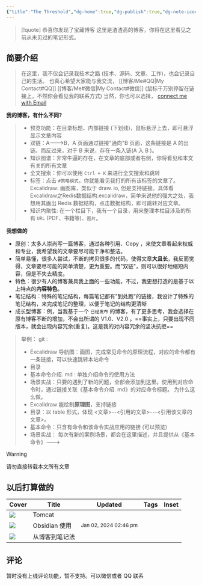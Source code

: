 ```yaml
---
{"title":"The Threshold","dg-home":true,"dg-publish":true,"dg-note-icon":"signpost","dg-pinned":true,"dg-hide-in-graph":true,"cssclasses":["cards","cards-cols-3","cards-cover","cards-cover-no-border","cards-title-hide-icons"],"dg-metatags":{"description":"Utsob's Digital Garden","og: description":"Utsob's Digital Garden"},"created":"2023-01-02T21:30:15+06:00","updated":"2023-06-25T16:59:25+06:00","permalink":"/Me//","metatags":{"description":"Utsob's Digital Garden","og: description":"Utsob's Digital Garden"},"hideInGraph":true,"pinned":true,"contentClasses":"cards cards-cols-3 cards-cover cards-cover-no-border cards-title-hide-icons","tags":["gardenEntry","gardenEntry","gardenEntry"],"dgPassFrontmatter":true,"noteIcon":"signpost","dg-path":"Me/"}
---
```




> [!quote] 恭喜你发现了宝藏博客
> 这里是渣渣高的博客，你将在这里看见之前从未见过的笔记形式。

## 简要介绍
>在这里，我不仅会记录我技术之路 (技术、源码、文章、工作)，也会记录自己的生活。
>也真心希望大家能与我交流， [[博客/Me#QQ\|My Contact#QQ]]  [[博客/Me#微信\|My Contact#微信]]
>(鼠标千万别停留在链接上，不然你会看见我的联系方式)
>当然，你也可以选择， [connect me with Email](mailto:632411450@qq.com)

**我的博客，有什么不同?**
>- 预览功能：在目录标题、内部链接 (下划线)，鼠标悬浮上去，即可悬浮显示文章内容
>- 双链：A--->B，A 页面通过链接"通向"B 页面，这条链接是 A 的出链。而反过来，对于 B 来说，存在一条入链(A 入 B )。
>- 知识图谱：非常牛逼的存在，在文章的底部或者右侧，你将看见和本文有关的所有文章
>- 全文搜索：你可以使用 `Ctrl + K` 来进行全文搜索和跳转
>- 标签：点击 `#策略模式`，你就能看见我打的所有该标签的文章了。
>  Excalidraw: 画图库，类似于 draw. io, 但是支持链接。具体看 Excalidraw之Redis数据结构.excalidraw，简单来说他的强大之处，我想用其画出 Redis 数据结构，点击数据结构，即可跳转对应文章。
>- 知识内聚性: 在一个栏目下，我有一个目录，用来整理本栏目涉及的所有 `URL` (PDF、书籍等)、`图片`。

**我想做的**
- 原创：太多人崇尚写一篇博客，通过各种引用、Copy ，来使文章看起来权威和专业，我希望我的文章要尽可能干净和整洁。
- 简单易懂，很多人尝试，不断的拷贝很多的代码，使得文章**大且长**，我反而觉得，文章要尽可能的简单清楚，更为重要。而"双链"，则可以很好地缩短内容，但是不失去精度。
- 特色：很少有人的博客兼具我上面的一些功能，不过，我更想打造的是基于以上特点的**内容特色**。
- 笔记结构：特殊的笔记结构，每篇笔记都有"到处跑"的链接，我设计了特殊的笔记结构，来完成笔记的整理，以便于笔记的结构更清晰
- 成长型博客：例，当我基于一个 `已经发布` 的博客，有了更多思考，我会选择在原有博客不断的增加，不会出所谓的 V1.0、V2.0 。==事实上，只要出现不同版本，就会出现内容冗余(重复)。这是我的对内容冗余的坚决抗拒==
>举例：
>git :
>- Excalidraw 导航图：画图，完成常见命令的原理流程，对应的命令都有一条链接，可以快速跳转本站命令
>- 目录
>- 基本命令介绍. md : 单独介绍命令的使用方法
>- 场景实战：只要的遇到了新的问题，全部会添加到这里。使用到对应命令时，通过链接关联《基本命令介绍. md》的对应命令标题。
>为什么这么做，
>- Excalidraw 能绘制**原理图**，支持链接
>- 目录：以 table 形式，体现  <文章>--<引用的文章>---<引用该文章的文章>。
>- 基本命令：只含有命令和该命令实战应用的链接 (可以预览)
>- 场景实战： 每次有新的案例场景，都会在这里描述，并且提供从《基本命令》---> 



> [!Warning] 
> 请勿直接转载本文所有文章


## 以后打算做的
| Cover | Title | Updated | Tags | Inset |
| ---- | ---- | ---- | ---- | ---- |
| <img src='https://hermitage.utsob.me/img/3-cover-card.jpg'/> | Tomcat |  |  | <img class=inset-cover src=''/> |
| <img src='https://hermitage.utsob.me/img/3-cover-card.jpg'/> | Obsidian 使用 | <i icon-name=calendar-clock></i><small>Jan 02, 2024 02:46 pm</small> |  | <img class=inset-cover src=''/> |
| <img src='https://hermitage.utsob.me/img/2-cover-card.jpg'/> | 从博客到笔记法 |  |  |  |

## 评论
暂时没有上线评论功能，暂不支持。可以微信或者 QQ 联系




[^1]: .如何你有任何问题，请联系我，希望您不要有任何顾虑。